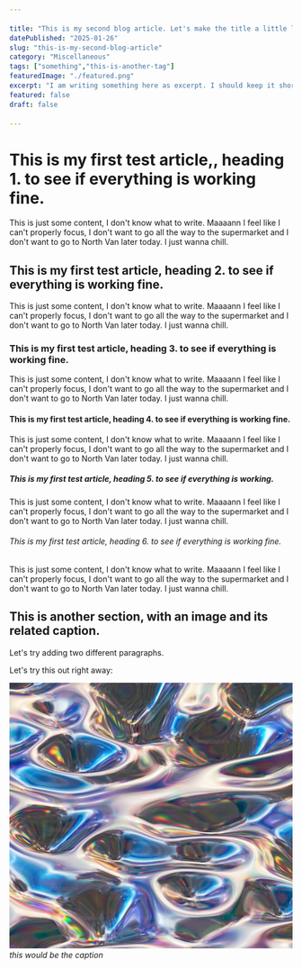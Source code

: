 ```yaml
---

title: "This is my second blog article. Let's make the title a little longer."
datePublished: "2025-01-26"
slug: "this-is-my-second-blog-article"
category: "Miscellaneous"
tags: ["something","this-is-another-tag"]
featuredImage: "./featured.png"
excerpt: "I am writing something here as excerpt. I should keep it short, because I will do so for all articles."
featured: false
draft: false

---
```


# This is my first test article,, heading 1. to see if everything is working fine.
This is just some content, I don't know what to write. Maaaann I feel like I can't properly focus, I don't want to go all the way to the supermarket and I don't want to go to North Van later today. I just wanna chill.

## This is my first test article, heading 2. to see if everything is working fine.
This is just some content, I don't know what to write. Maaaann I feel like I can't properly focus, I don't want to go all the way to the supermarket and I don't want to go to North Van later today. I just wanna chill.

### This is my first test article, heading 3. to see if everything is working fine.
This is just some content, I don't know what to write. Maaaann I feel like I can't properly focus, I don't want to go all the way to the supermarket and I don't want to go to North Van later today. I just wanna chill.

#### This is my first test article, heading 4. to see if everything is working fine.
This is just some content, I don't know what to write. Maaaann I feel like I can't properly focus, I don't want to go all the way to the supermarket and I don't want to go to North Van later today. I just wanna chill.

##### This is my first test article, heading 5. to see if everything is working.
This is just some content, I don't know what to write. Maaaann I feel like I can't properly focus, I don't want to go all the way to the supermarket and I don't want to go to North Van later today. I just wanna chill.

###### This is my first test article, heading 6. to see if everything is working fine.
This is just some content, I don't know what to write. Maaaann I feel like I can't properly focus, I don't want to go all the way to the supermarket and I don't want to go to North Van later today. I just wanna chill.

## This is another section, with an image and its related caption.
Let's try adding two different paragraphs.

Let's try this out right away:

!["This is the image"](./featured.png)
*this would be the caption*